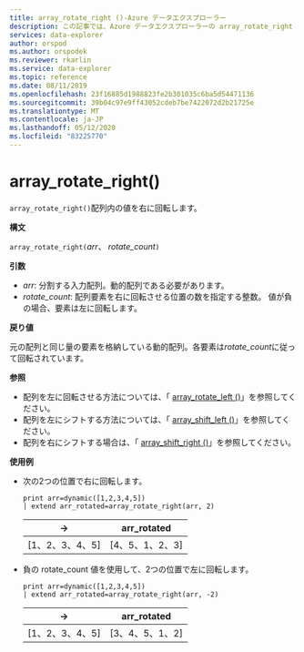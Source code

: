 ```yaml
---
title: array_rotate_right ()-Azure データエクスプローラー
description: この記事では、Azure データエクスプローラーの array_rotate_right () について説明します。
services: data-explorer
author: orspod
ms.author: orspodek
ms.reviewer: rkarlin
ms.service: data-explorer
ms.topic: reference
ms.date: 08/11/2019
ms.openlocfilehash: 23f16885d1988823fe2b301035c6ba5d54471136
ms.sourcegitcommit: 39b04c97e9ff43052cdeb7be7422072d2b21725e
ms.translationtype: MT
ms.contentlocale: ja-JP
ms.lasthandoff: 05/12/2020
ms.locfileid: "83225770"
---
```

# <a name="array_rotate_right"></a>array_rotate_right()

`array_rotate_right()`配列内の値を右に回転します。

**構文**

`array_rotate_right(`*arr*、 *rotate_count*`)`

**引数**

* *arr*: 分割する入力配列。動的配列である必要があります。
* *rotate_count*: 配列要素を右に回転させる位置の数を指定する整数。 値が負の場合、要素は左に回転します。

**戻り値**

元の配列と同じ量の要素を格納している動的配列。各要素は*rotate_count*に従って回転されています。

**参照**

* 配列を左に回転させる方法については、「 [array_rotate_left ()](array_rotate_leftfunction.md)」を参照してください。
* 配列を左にシフトする方法については、「 [array_shift_left ()](array_shift_leftfunction.md)」を参照してください。
* 配列を右にシフトする場合は、「 [array_shift_right ()](array_shift_rightfunction.md)」を参照してください。

**使用例**

* 次の2つの位置で右に回転します。

    <!-- csl: https://help.kusto.windows.net:443/Samples -->
    ```kusto
    print arr=dynamic([1,2,3,4,5]) 
    | extend arr_rotated=array_rotate_right(arr, 2)
    ```
    
    |→|arr_rotated|
    |---|---|
    |[1、2、3、4、5]|[4、5、1、2、3]|

* 負の rotate_count 値を使用して、2つの位置で左に回転します。

    <!-- csl: https://help.kusto.windows.net:443/Samples -->
    ```kusto
    print arr=dynamic([1,2,3,4,5]) 
    | extend arr_rotated=array_rotate_right(arr, -2)
    ```
    
    |→|arr_rotated|
    |---|---|
    |[1、2、3、4、5]|[3、4、5、1、2]|
